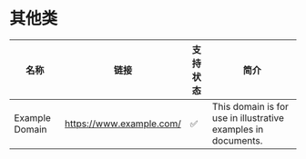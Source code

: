 # 其他类

| 名称 | 链接 | 支持状态 | 简介 |
| -------- | -------- | -------- | -------- |
| Example Domain     | https://www.example.com/     | ✅     | This domain is for use in illustrative examples in documents.      |

